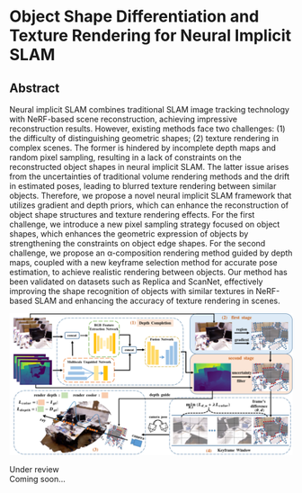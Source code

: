 # Object Shape Differentiation and Texture Rendering for Neural Implicit SLAM
## Abstract
Neural implicit SLAM combines traditional SLAM image tracking technology with NeRF-based scene reconstruction, achieving impressive reconstruction results. However, existing methods face two challenges: (1) the difficulty of distinguishing geometric shapes; (2) texture rendering in complex scenes. The former is hindered by incomplete depth maps and random pixel sampling, resulting in a lack of constraints on the reconstructed object shapes in neural implicit SLAM. The latter issue arises from the uncertainties of traditional volume rendering methods and the drift in estimated poses, leading to blurred texture rendering between similar objects. Therefore, we propose a novel neural implicit SLAM framework that utilizes gradient and depth priors, which can enhance the reconstruction of object shape structures and texture rendering effects. For the first challenge, we introduce a new pixel sampling strategy focused on object shapes, which enhances the geometric expression of objects by strengthening the constraints on object edge shapes. For the second challenge, we propose an α-composition rendering method guided by depth maps, coupled with a new keyframe selection method for accurate pose estimation, to achieve realistic rendering between objects. Our method has been validated on datasets such as Replica and ScanNet, effectively improving the shape recognition of objects with similar textures in NeRF-based SLAM and enhancing the accuracy of texture rendering in scenes.

![](https://github.com/jimmy0920/OSDTR-SLAM/blob/main/framework.jpg)

Under review <br>
Coming soon...
